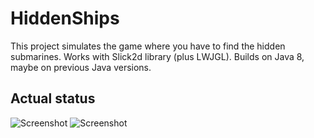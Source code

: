 # HiddenShips

This project simulates the game where you have to find the hidden submarines.
Works with Slick2d library (plus LWJGL). Builds on Java 8, maybe on previous Java versions.

## Actual status
![Screenshot](http://i.imgur.com/CwsdDSv.png)
![Screenshot](http://i.imgur.com/BwYW7Pp.png)
